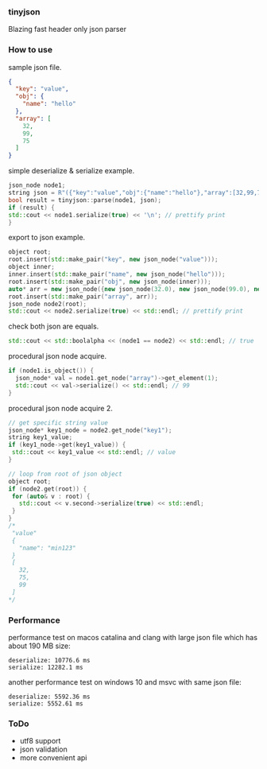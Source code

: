 ### tinyjson

Blazing fast header only json parser

### How to use

sample json file.
```json
{
  "key": "value",
  "obj": {
    "name": "hello"
  },
  "array": [
    32,
    99,
    75
  ]
}
```

simple deserialize & serialize example.
```c++
json_node node1;
string json = R"({"key":"value","obj":{"name":"hello"},"array":[32,99,75]})";
bool result = tinyjson::parse(node1, json);
if (result) {
std::cout << node1.serialize(true) << '\n'; // prettify print
}
```

export to json example.
```c++
object root;
root.insert(std::make_pair("key", new json_node("value")));
object inner;
inner.insert(std::make_pair("name", new json_node("hello")));
root.insert(std::make_pair("obj", new json_node(inner)));
auto* arr = new json_node({new json_node(32.0), new json_node(99.0), new json_node(75.0)});
root.insert(std::make_pair("array", arr));
json_node node2(root);
std::cout << node2.serialize(true) << std::endl; // prettify print
```

check both json are equals.
```c++
std::cout << std::boolalpha << (node1 == node2) << std::endl; // true
```

procedural json node acquire.
```c++
if (node1.is_object()) {
  json_node* val = node1.get_node("array")->get_element(1);
  std::cout << val->serialize() << std::endl; // 99
}
```

procedural json node acquire 2.
```c++
// get specific string value
json_node* key1_node = node2.get_node("key1");
string key1_value;
if (key1_node->get(key1_value)) {
 std::cout << key1_value << std::endl; // value
}

// loop from root of json object
object root;
if (node2.get(root)) {
 for (auto& v : root) {
   std::cout << v.second->serialize(true) << std::endl;
 }
}
/*
 "value"
 {
   "name": "min123"
 }
 [
   32,
   75,
   99
 ]
*/
```

### Performance

performance test on macos catalina and clang with large json file which has about 190 MB size:

```
deserialize: 10776.6 ms
serialize: 12282.1 ms
```

another performance test on windows 10 and msvc with same json file:

```
deserialize: 5592.36 ms
serialize: 5552.61 ms
```

### ToDo

- utf8 support
- json validation
- more convenient api
